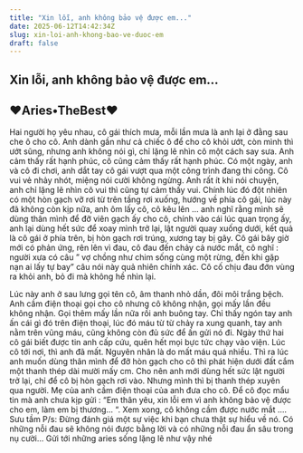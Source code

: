 ```yaml
---
title: "Xin lỗi, anh không bảo vệ được em..."
date: 2025-06-12T14:42:34Z
slug: xin-loi-anh-khong-bao-ve-duoc-em
draft: false
---
```


## Xin lỗi, anh không bảo vệ được em...

## ♥Aries•TheBest♥

Hai người họ yêu nhau, cô gái thích mưa, mỗi lần mưa là anh lại ở đằng sau che ô cho cô.
Anh dành gần như cả chiếc ô để cho cô khỏi ướt, còn mình thì ướt sũng, nhưng anh không nói gì, chỉ lặng lẽ nhìn cô một cách say sưa. Anh cảm thấy rất hạnh phúc, cô cũng cảm thấy rất hạnh phúc.
Có một ngày, anh và cô đi chơi, anh dắt tay cô gái vượt qua một công trình đang 
thi công.
Cô vui vẻ nhảy nhót, miệng nói cười không ngừng. Anh rất ít khi nói chuyện, anh chỉ lặng lẽ nhìn cô vui thì cũng tự cảm thấy vui. Chính lúc đó đột nhiên có một hòn gạch vỡ rơi từ trên tầng rơi xuống, hướng về phía cô gái, lúc này đã không còn kịp nữa, anh ôm lấy cô, cô kêu lên … anh nghĩ rằng mình sẽ dùng thân mình để đỡ viên gạch ấy cho cô, chính vào cái lúc quan trọng ấy, anh lại dùng hết sức để xoay mình trở lại, lật người quay xuống dưới, kết quả là cô gái ở phía trên, bị hòn gạch rơi trúng, xương tay bị gãy.
Cô gái bây giờ mới có phản ứng, rên lên vì đau, cô đau đến chảy cả nước mắt, cô nghĩ : người xưa có câu ” vợ chồng như chim sống cùng một rừng, đến khi gặp nạn ai lấy tự bay” câu nói này quả nhiên chính xác. Cô cố chịu đau đớn vùng ra khỏi anh, bỏ đi mà không hề nhìn lại.

Lúc này anh ở sau lưng gọi tên cô, âm thanh nhỏ dần, đôi môi trắng bệch. Anh cầm điện thoại gọi cho cô nhưng cô không nhận, gọi mấy lần đều không nhận. Gọi thêm mấy lần nữa rồi anh buông tay. Chỉ thấy ngón tay anh ấn cái gì đó trên điện thoại, lúc đó máu từ từ chảy ra xung quanh, tay anh nằm trên vũng máu, cũng không còn đủ sức để ấn gửi nó đi.
Ngày thứ hai cô gái biết được tin anh cấp cứu, quên hết mọi bực tức chạy vào viện. Lúc cô tới nơi, thì anh đã mất. Nguyên nhân là do mất máu quá nhiều.
Thì ra lúc anh muốn dùng thân mình để đỡ hòn gạch cho cô thì phát hiện dưới đất cắm một thanh thép dài mười mấy cm. Cho nên anh mới dùng hết sức lật người trở lại, chỉ để cô bị hòn gạch rơi vào. Nhưng mình thì bị thanh thép xuyên qua người.
Mẹ của anh cầm điện thoại của anh đưa cho cô. Để cô đọc mẩu tin mà anh chưa kịp gửi : “Em thân yêu, xin lỗi em vì anh không bảo vệ được cho em, làm em bị thương… “. Xem xong, cô không cầm được nước mắt ….
Sưu tầm
P/s: Đừng đánh giá một sự việc khi bạn chưa thật sự hiểu về nó. Có những nỗi đau sẽ không nói được bằng lời và có những nỗi đau ẩn sâu trong nụ cười... Gửi tới những aries sống lặng lẽ như vậy nhé